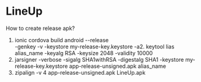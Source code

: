# LineUp
How to create release apk?
1. ionic cordova build android --release   
-genkey -v -keystore my-release-key.keystore -a2. keytool lias alias_name -keyalg RSA -keysize 2048 -validity 10000
3. jarsigner -verbose -sigalg SHA1withRSA -digestalg SHA1 -keystore my-release-key.keystore app-release-unsigned.apk alias_name
4. zipalign -v 4 app-release-unsigned.apk LineUp.apk

